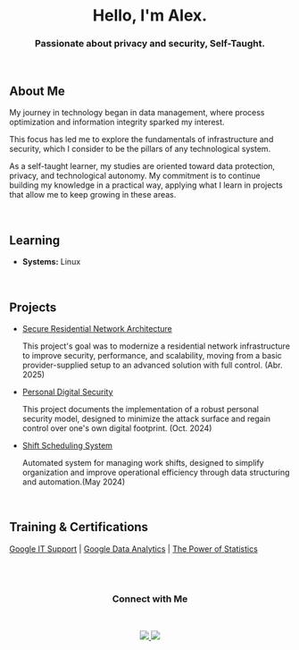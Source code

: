 <div align="center">
  <h1>Hello, I'm Alex.</h1>
  <h3>Passionate about privacy and security, Self-Taught. </h3>
</div>

<br>

## About Me

My journey in technology began in data management, where process optimization and information integrity sparked my interest.

 This focus has led me to explore the fundamentals of infrastructure and security, which I consider to be the pillars of any technological system.

 As a self-taught learner, my studies are oriented toward data protection, privacy, and technological autonomy. My commitment is to continue building my knowledge in a practical way, applying what I learn in projects that allow me to keep growing in these areas.
 
<br>

## Learning

- **Systems:** Linux


<br>


## Projects

- [Secure Residential Network Architecture](https://github.com/AlxStoica/Secure-Residential-Network-Architecture)

  This project's goal was to modernize a residential network infrastructure to improve security, performance, and scalability, moving from a basic provider-supplied setup to an advanced solution with full control. (Abr. 2025)

- [Personal Digital Security](https://github.com/AlxStoica/Personal-Digital-Security)

  This project documents the implementation of a robust personal security model, designed to minimize the attack surface and regain control over one's own digital footprint. (Oct. 2024)

- [Shift Scheduling System](https://github.com/AlxStoica/Shift-Scheduling-System)

  Automated system for managing work shifts, designed to simplify organization and improve operational efficiency through data structuring and automation.(May 2024)

<br>


## Training & Certifications

  [Google IT Support](https://www.coursera.org/account/accomplishments/specialization/ZDVH4RFWRVB6) | [Google Data Analytics](https://coursera.org/share/273d71856651a38cf257f11c2494ecde) | [The Power of Statistics](https://coursera.org/share/5bc2ea65a0b0887215c4cffe0507673a)


<br><br>

<div align="center">
  <h3>Connect with Me</h3>
  <br>
  <p>
    <a href="https://www.linkedin.com/in/alexandruds/">
      <img src="https://img.shields.io/badge/in AlxStoica-0077B5?style=flat&logo=linkedin&logoColor=white"/>
    </a>
    <a href="mailto:alexandruds@icloud.com">
      <img src="https://img.shields.io/badge/-AlxStoica-D14836?style=flat&logo=gmail&logoColor=white"/>
    </a>
